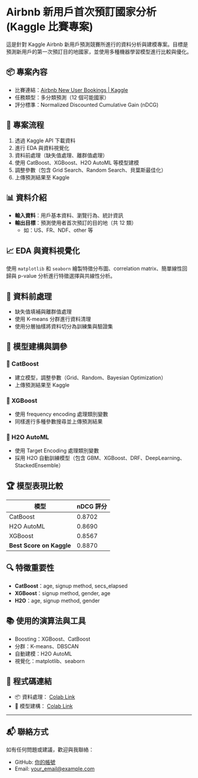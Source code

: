 # Airbnb 新用戶首次預訂國家分析 (Kaggle 比賽專案)

這是針對 Kaggle Airbnb 新用戶預測競賽所進行的資料分析與建模專案。目標是預測新用戶的第一次預訂目的地國家，並使用多種機器學習模型進行比較與優化。

## 📦 專案內容

- 比賽連結：[Airbnb New User Bookings | Kaggle](https://www.kaggle.com/competitions/airbnb-recruiting-new-user-bookings)
- 任務類型：多分類預測（12 個可能國家）
- 評分標準：Normalized Discounted Cumulative Gain (nDCG)

## 🔄 專案流程

1. 透過 Kaggle API 下載資料
2. 進行 EDA 與資料視覺化
3. 資料前處理（缺失值處理、離群值處理）
4. 使用 CatBoost、XGBoost、H2O AutoML 等模型建模
5. 調整參數（包含 Grid Search、Random Search、貝葉斯最佳化）
6. 上傳預測結果至 Kaggle

## 📊 資料介紹

- **輸入資料**：用戶基本資料、瀏覽行為、統計資訊
- **輸出目標**：預測使用者首次預訂的目的地（共 12 類）
  - 如：US、FR、NDF、other 等

## 📈 EDA 與資料視覺化

使用 `matplotlib` 和 `seaborn` 繪製特徵分布圖、correlation matrix、簡單線性回歸與 p-value 分析進行特徵選擇與共線性分析。

## 🧹 資料前處理

- 缺失值填補與離群值處理
- 使用 K-means 分群進行資料清理
- 使用分層抽樣將資料切分為訓練集與驗證集

## 🧠 模型建構與調參

### 🔹 CatBoost

- 建立模型，調整參數（Grid、Random、Bayesian Optimization）
- 上傳預測結果至 Kaggle

### 🔹 XGBoost

- 使用 frequency encoding 處理類別變數
- 同樣進行多種參數搜尋並上傳預測結果

### 🔹 H2O AutoML

- 使用 Target Encoding 處理類別變數
- 採用 H2O 自動訓練模型（包含 GBM、XGBoost、DRF、DeepLearning、StackedEnsemble）

## 🏆 模型表現比較

| 模型        | nDCG 評分 |
|-------------|-----------|
| CatBoost    | 0.8702    |
| H2O AutoML  | 0.8690    |
| XGBoost     | 0.8567    |
| **Best Score on Kaggle** | 0.8870 |

## 🔍 特徵重要性

- **CatBoost**：age, signup method, secs_elapsed
- **XGBoost**：signup method, gender, age
- **H2O**：age, signup method, gender

## 📚 使用的演算法與工具

- Boosting：XGBoost、CatBoost
- 分群：K-means、DBSCAN
- 自動建模：H2O AutoML
- 視覺化：matplotlib、seaborn

## 🧪 程式碼連結

- 📦 資料處理： [Colab Link](https://colab.research.google.com/drive/1AlNslZ1xyrEldfjKXJxh2UoykWx0Lz3w)
- 🤖 模型建構： [Colab Link](https://colab.research.google.com/drive/1O32d01M6wpF_IAH56uFjMVTf4kPBT2n_#scrollTo=GQvqxG2arzW7)

---

## 📬 聯絡方式

如有任何問題或建議，歡迎與我聯絡：
- GitHub: [你的帳號](https://github.com/你的帳號)
- Email: your_email@example.com
